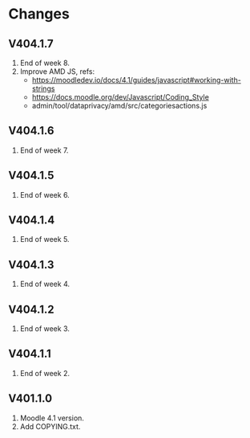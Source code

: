 Changes
=======

V404.1.7
---------
1. End of week 8.
2. Improve AMD JS, refs:
   - https://moodledev.io/docs/4.1/guides/javascript#working-with-strings
   - https://docs.moodle.org/dev/Javascript/Coding_Style
   - admin/tool/dataprivacy/amd/src/categoriesactions.js

V404.1.6
---------
1. End of week 7.

V404.1.5
---------
1. End of week 6.

V404.1.4
---------
1. End of week 5.

V404.1.3
---------
1. End of week 4.

V404.1.2
---------
1. End of week 3.

V404.1.1
---------
1. End of week 2.

V401.1.0
---------
1. Moodle 4.1 version.
2. Add COPYING.txt.
